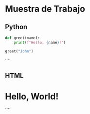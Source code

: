 # Muestra de Trabajo

## Python

````python
def greet(name):
    print(f"Hello, {name}!")

greet("John")
````
´´´´

 ## HTML
<!DOCTYPE html>
<html lang="en">
<head>
    <meta charset="UTF-8">
    <meta name="viewport" content="width=device-width, initial-scale=1.0">
    <title>Sample HTML</title>
</head>
<body>
    <h1>Hello, World!</h1>
</body>
</html>
´´´´